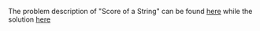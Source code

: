 The problem description of "Score of a String"
can be found [here](https://leetcode.com/problems/score-of-a-string/) while the solution [here](https://github.com/aurimas13/Solutions-To-Problems/blob/main/LeetCode/Python%20Solutions/Score%20of%20a%20String/score.py)